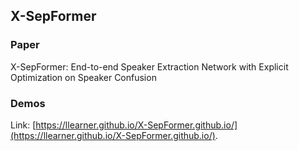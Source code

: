 ## X-SepFormer

### Paper
X-SepFormer: End-to-end Speaker Extraction Network with Explicit Optimization on Speaker Confusion

### Demos
Link: [https://llearner.github.io/X-SepFormer.github.io/](https://llearner.github.io/X-SepFormer.github.io/).
